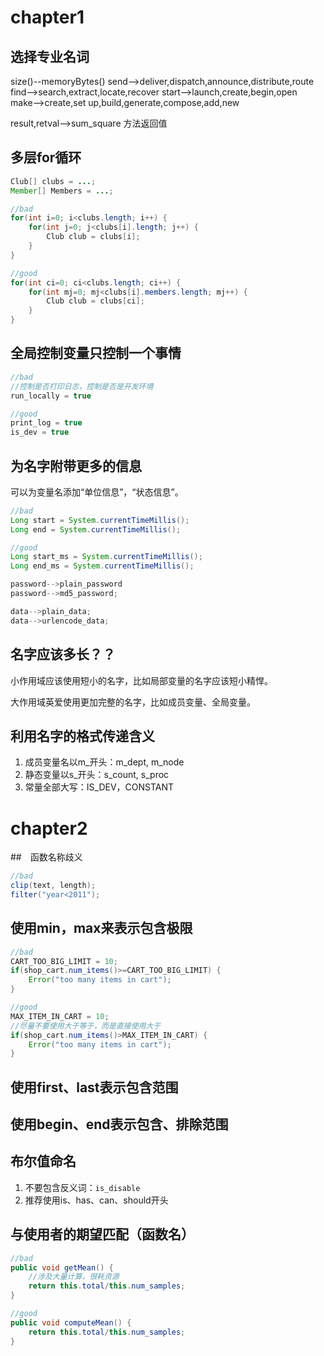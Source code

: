 # chapter1
## 选择专业名词
size()--memoryBytes()
send-->deliver,dispatch,announce,distribute,route
find-->search,extract,locate,recover
start-->launch,create,begin,open
make-->create,set up,build,generate,compose,add,new

result,retval-->sum_square  方法返回值

## 多层for循环

```java
Club[] clubs = ...;
Member[] Members = ...;

//bad
for(int i=0; i<clubs.length; i++) {
	for(int j=0; j<clubs[i].length; j++) {
		Club club = clubs[i];
	}
}

//good
for(int ci=0; ci<clubs.length; ci++) {
	for(int mj=0; mj<clubs[i].members.length; mj++) {
		Club club = clubs[ci];
	}
}
```

## 全局控制变量只控制一个事情

```java
//bad
//控制是否打印日志，控制是否是开发环境
run_locally = true

//good
print_log = true
is_dev = true
```

## 为名字附带更多的信息
可以为变量名添加“单位信息”，“状态信息”。

```java
//bad
Long start = System.currentTimeMillis();
Long end = System.currentTimeMillis();

//good
Long start_ms = System.currentTimeMillis();
Long end_ms = System.currentTimeMillis();

password-->plain_password
password-->md5_password;

data-->plain_data;
data-->urlencode_data; 
```

## 名字应该多长？？
小作用域应该使用短小的名字，比如局部变量的名字应该短小精悍。

大作用域英爱使用更加完整的名字，比如成员变量、全局变量。

## 利用名字的格式传递含义
1. 成员变量名以m_开头：m_dept, m_node
2. 静态变量以s_开头：s_count, s_proc
3. 常量全部大写：IS_DEV，CONSTANT

# chapter2
##　函数名称歧义

```java
//bad
clip(text, length);
filter("year<2011");
```

## 使用min，max来表示包含极限

```java
//bad
CART_TOO_BIG_LIMIT = 10;
if(shop_cart.num_items()>=CART_TOO_BIG_LIMIT) {
	Error("too many items in cart");
}

//good
MAX_ITEM_IN_CART = 10;
//尽量不要使用大于等于，而是直接使用大于
if(shop_cart.num_items()>MAX_ITEM_IN_CART) { 
	Error("too many items in cart");
}
```

## 使用first、last表示包含范围

## 使用begin、end表示包含、排除范围

## 布尔值命名
1. 不要包含反义词：`is_disable`
2. 推荐使用is、has、can、should开头

## 与使用者的期望匹配（函数名）

```java
//bad 
public void getMean() {
	//涉及大量计算，很耗资源
	return this.total/this.num_samples;
} 

//good
public void computeMean() {
	return this.total/this.num_samples;
}

```